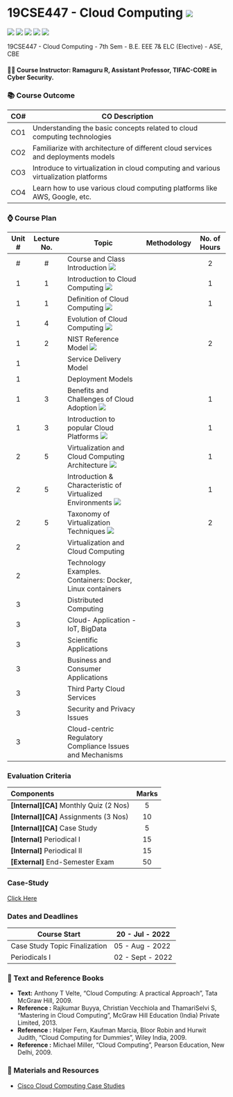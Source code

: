 # 19CSE447 - Cloud Computing ![](https://img.shields.io/badge/-Live-brightgreen)
![](https://img.shields.io/badge/Batch-19EEE-lightgreen) ![](https://img.shields.io/badge/Batch-19ELC-lightgreen) ![](https://img.shields.io/badge/UG-blue) ![](https://img.shields.io/badge/Subject-Cloud-blue) ![](https://img.shields.io/badge/Subject-Elective-purple)

19CSE447 - Cloud Computing - 7th Sem - B.E. EEE 7&amp; ELC (Elective) - ASE, CBE

#### :teacher: Course Instructor:  Ramaguru R, Assistant Professor, TIFAC-CORE in Cyber Security.

### :books: Course Outcome

| CO#  | CO Description |
|------|----------------|
| CO1 | Understanding the basic concepts related to cloud computing technologies |
| CO2 | Familiarize with architecture of different cloud services and deployments models |
| CO3 | Introduce to virtualization in cloud computing and various virtualization platforms |
| CO4 | Learn how to use various cloud computing platforms like AWS, Google, etc. |

### :watch: Course Plan 

| Unit # | Lecture No. | Topic | Methodology | No. of Hours |
|:------:|:-----------:|-------|-------------|:------------:|
| # | # | Course and Class Introduction ![](https://img.shields.io/badge/-Completed-brightgreen) |  | 2 |
| 1 | 1 | Introduction to Cloud Computing ![](https://img.shields.io/badge/-Completed-brightgreen) | | 1 |
| 1 | 1 | Definition of Cloud Computing ![](https://img.shields.io/badge/-Completed-brightgreen)| | 1 |
| 1 | 4 | Evolution of Cloud Computing ![](https://img.shields.io/badge/-Completed-brightgreen) | | |
| 1 | 2 | NIST Reference Model ![](https://img.shields.io/badge/-Completed-brightgreen) | | 2 |
| 1 | | Service Delivery Model | | |
| 1 | | Deployment Models | | |
| 1 | 3 | Benefits and Challenges of Cloud Adoption ![](https://img.shields.io/badge/-Completed-brightgreen) | | 1 |
| 1 | 3 | Introduction to popular Cloud Platforms ![](https://img.shields.io/badge/-Completed-brightgreen) | | 1 |
| 2 | 5 | Virtualization and Cloud Computing Architecture ![](https://img.shields.io/badge/-Completed-brightgreen) | | 1 | 
| 2 | 5 | Introduction & Characteristic of Virtualized Environments ![](https://img.shields.io/badge/-Completed-brightgreen) | | 1 |
| 2 | 5 | Taxonomy of Virtualization Techniques ![](https://img.shields.io/badge/-Completed-brightgreen) | | 2 |
| 2 | | Virtualization and Cloud Computing | | |
| 2 | | Technology Examples. Containers: Docker, Linux containers | | |
| 3 | | Distributed Computing  | | |
| 3 | | Cloud- Application - IoT, BigData | | |
| 3 | | Scientific Applications | | | 
| 3 | | Business and Consumer Applications | | |
| 3 | | Third Party Cloud Services | | |
| 3 | | Security and Privacy Issues | | |
| 3 | | Cloud-centric Regulatory Compliance Issues and Mechanisms | | |

### Evaluation Criteria

| Components | Marks |
|:----------|:-----:|
| **[Internal][CA]** Monthly Quiz (2 Nos) | 5 |
| **[Internal][CA]** Assignments (3 Nos) | 10 |
| **[Internal][CA]** Case Study | 5 |
| **[Internal]** Periodical I | 15 |
| **[Internal]** Periodical II | 15 |
| **[External]** End-Semester Exam | 50 |

### Case-Study
[Click Here](Mini-Project)

### Dates and Deadlines

| Course Start | 20 - Jul - 2022 |
|--------------|-----------------|
| Case Study Topic Finalization | 05 - Aug - 2022 |
| Periodicals I | 02 - Sept - 2022 |

### :green_book: Text and Reference Books
 - **Text:** Anthony T Velte, “Cloud Computing: A practical Approach”, Tata McGraw Hill, 2009.
 - **Reference :** Rajkumar Buyya, Christian Vecchiola and ThamariSelvi S, “Mastering in Cloud Computing”, McGraw Hill Education (India) Private Limited, 2013.
 - **Reference :** Halper Fern, Kaufman Marcia, Bloor Robin and Hurwit Judith, “Cloud Computing for Dummies”, Wiley India, 2009.
 - **Reference :** Michael Miller, “Cloud Computing”, Pearson Education, New Delhi, 2009.
 
### :notebook: Materials and Resources
 - [Cisco Cloud Computing Case Studies](https://www.cisco.com/c/en/us/solutions/cloud-computing/case-studies.html#~all-case-studies)

